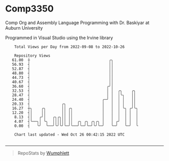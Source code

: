 # Comp3350
Comp Org and Assembly Language Programming with Dr. Baskiyar at Auburn University

Programmed in Visual Studio using the Irvine library

```
    Total Views per Day from 2022-09-08 to 2022-10-26

    Repository Views
   61.00  ┼                                   ╭╮
   56.93  ┤                                   ││
   52.87  ┤                                   ││
   48.80  ┤                                   ││
   44.73  ┤                                   ││
   40.67  ┤                                   ││
   36.60  ┤                                  ╭╯│
   32.53  ┤                                  │ │  ╭╮    ╭╮
   28.47  ┤                                  │ │  │╰╮   ││
   24.40  ┤                                ╭─╯ │  │ │   ││
   20.33  ┤              ╭╮                │   │  │ │   ││
   16.27  ┼╮    ╭╮       ││ ╭╮             │   │  │ ╰╮ ╭╯╰╮
   12.20  ┤│    ││       ││ ││             │   │  │  │ │  │
    8.13  ┤│   ╭╯│   ╭╮╭╮││ ││             │   │  │  │ │  │
    4.07  ┤╰──╮│ ╰╮  ││││││ ││  ╭╮ ╭╮ ╭╮╭╮ │   │ ╭╯  │ │  │
    0.00  ┤   ╰╯  ╰──╯╰╯╰╯╰─╯╰──╯╰─╯╰─╯╰╯╰─╯   ╰─╯   ╰─╯  ╰

    Chart last updated - Wed Oct 26 00:42:15 2022 UTC
    
```

---

> RepoStats by [Wumphlett](https://github.com/Wumphlett)
